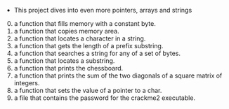 - This project dives into even more pointers, arrays and strings
0. a function that fills memory with a constant byte.
1. a function that copies memory area.
2. a function that locates a character in a string.
3. a function that gets the length of a prefix substring.
4. a function that searches a string for any of a set of bytes.
5. a function that locates a substring.
6. a function that prints the chessboard.
7. a function that prints the sum of the two diagonals of a square matrix of integers.
8. a function that sets the value of a pointer to a char.
9. a file that contains the password for the crackme2 executable.
